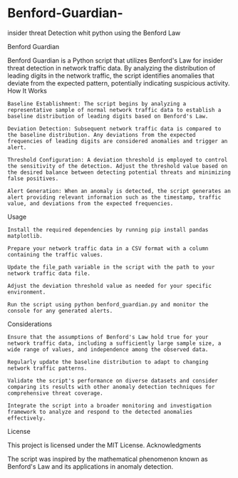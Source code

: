 # Benford-Guardian-
 insider threat Detection whit python using the Benford Law 

Benford Guardian

Benford Guardian is a Python script that utilizes Benford's Law for insider threat detection in network traffic data. By analyzing the distribution of leading digits in the network traffic, the script identifies anomalies that deviate from the expected pattern, potentially indicating suspicious activity.
How It Works

    Baseline Establishment: The script begins by analyzing a representative sample of normal network traffic data to establish a baseline distribution of leading digits based on Benford's Law.

    Deviation Detection: Subsequent network traffic data is compared to the baseline distribution. Any deviations from the expected frequencies of leading digits are considered anomalies and trigger an alert.

    Threshold Configuration: A deviation threshold is employed to control the sensitivity of the detection. Adjust the threshold value based on the desired balance between detecting potential threats and minimizing false positives.

    Alert Generation: When an anomaly is detected, the script generates an alert providing relevant information such as the timestamp, traffic value, and deviations from the expected frequencies.

Usage

    Install the required dependencies by running pip install pandas matplotlib.

    Prepare your network traffic data in a CSV format with a column containing the traffic values.

    Update the file_path variable in the script with the path to your network traffic data file.

    Adjust the deviation threshold value as needed for your specific environment.

    Run the script using python benford_guardian.py and monitor the console for any generated alerts.

Considerations

    Ensure that the assumptions of Benford's Law hold true for your network traffic data, including a sufficiently large sample size, a wide range of values, and independence among the observed data.

    Regularly update the baseline distribution to adapt to changing network traffic patterns.

    Validate the script's performance on diverse datasets and consider comparing its results with other anomaly detection techniques for comprehensive threat coverage.

    Integrate the script into a broader monitoring and investigation framework to analyze and respond to the detected anomalies effectively.

License

This project is licensed under the MIT License.
Acknowledgments

The script was inspired by the mathematical phenomenon known as Benford's Law and its applications in anomaly detection.
